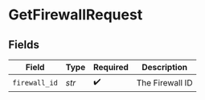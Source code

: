 # GetFirewallRequest


## Fields

| Field              | Type               | Required           | Description        |
| ------------------ | ------------------ | ------------------ | ------------------ |
| `firewall_id`      | *str*              | :heavy_check_mark: | The Firewall ID    |